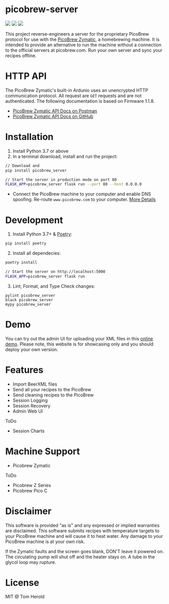 # picobrew-server
<img src="https://img.shields.io/pypi/v/picobrew_server">
<img src="https://img.shields.io/pypi/pyversions/picobrew_server">
<img src="https://img.shields.io/github/workflow/status/hotzenklotz/picobrew-server/Test and Lint/master">


This project reverse-engineers a server for the proprietary PicoBrew protocol for use with the [PicoBrew Zymatic](http://www.picobrew.com/), a homebrewing machine. It is intended to provide an alternative to run the machine without a connection to the official servers at picobrew.com. Run your own server and sync your recipes offline.

# HTTP API
The PicoBrew Zymatic's built-in Ardunio uses an unencrypted HTTP communication protocol. All request are `GET` requests and are not authenticated. The following documentation is based on Firmware 1.1.8.

- [PicoBrew Zymatic API Docs on Postman](https://documenter.getpostman.com/view/234053/Szf54VEX?version=latest)
- [PicoBrew Zymatic API Docs on GitHub](https://github.com/hotzenklotz/picobrew-server/wiki/PicoBrew-API)

# Installation

1. Install Python 3.7 or above
2. In a terminal download, install and run the project:
```bash
// Download and 
pip install picobrew_server

// Start the server in production mode on port 80
FLASK_APP=picobrew_server flask run --port 80 --host 0.0.0.0
```

- Connect the PicoBrew machine to your computer and enable DNS spoofing. Re-route `www.picobrew.com` to your computer.
[More Details](https://github.com/hotzenklotz/picobrew-server/wiki/Install)

# Development 

1. Install Python 3.7+ & [Poetry](https://python-poetry.org/):

```bash
pip install poetry
```

2. Install all dependecies:

```bash
poetry install

// Start the server on http://localhost:5000
FLASK_APP=picobrew_server flask run
```

3. Lint, Format, and Type Check changes:
```
pylint picobrew_server
black picobrew_server
mypy picobrew_server
```


# Demo
You can try out the admin UI for uploading your XML files in this [online demo](https://picobrew.herokuapp.com). Please note, this website is for showcasing only and you should deploy your own version.


# Features
- Import BeerXML files
- Send all your recipes to the PicoBrew
- Send cleaning recipes to the PicoBrew
- Session Logging
- Session Recovery
- Admin Web UI

ToDo

- Session Charts

# Machine Support
- Picobrew Zymatic

ToDo
- Picobrew Z Series
- Picobrew Pico C

# Disclaimer
This software is provided "as is" and any expressed or implied warranties are disclaimed. This software submits recipes with temperature targets to your PicoBrew machine and will cause it to heat water. Any damage to your PicoBrew machine is at your own risk.

If the Zymatic faults and the screen goes blank, DON'T leave it powered on. The circulating pump will shut off and the heater stays on. A tube in the glycol loop may rupture.

# License

MIT @ Tom Herold
